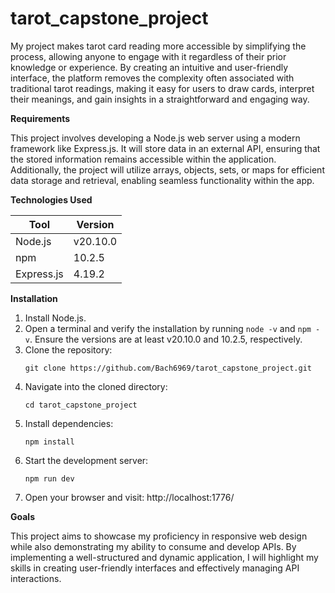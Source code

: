 # tarot_capstone_project

My project makes tarot card reading more accessible by simplifying the process, allowing anyone to engage with it regardless of their prior knowledge or experience. By creating an intuitive and user-friendly interface, the platform removes the complexity often associated with traditional tarot readings, making it easy for users to draw cards, interpret their meanings, and gain insights in a straightforward and engaging way.

**Requirements**  

This project involves developing a Node.js web server using a modern framework like Express.js. It will store data in an external API, ensuring that the stored information remains accessible within the application. Additionally, the project will utilize arrays, objects, sets, or maps for efficient data storage and retrieval, enabling seamless functionality within the app.

**Technologies Used**  

| Tool         | Version  |  
|-------------|----------|  
| Node.js     | v20.10.0 |  
| npm         | 10.2.5   |  
| Express.js  | 4.19.2   |  

**Installation**  

1. Install Node.js.  
2. Open a terminal and verify the installation by running `node -v` and `npm -v`. Ensure the versions are at least v20.10.0 and 10.2.5, respectively.  
3. Clone the repository:  
   ```
   git clone https://github.com/Bach6969/tarot_capstone_project.git
   ```  
4. Navigate into the cloned directory:  
   ```
   cd tarot_capstone_project
   ```  
5. Install dependencies:  
   ```
   npm install
   ```  
6. Start the development server:  
   ```
   npm run dev
   ```  
7. Open your browser and visit: http://localhost:1776/  

**Goals**  

This project aims to showcase my proficiency in responsive web design while also demonstrating my ability to consume and develop APIs. By implementing a well-structured and dynamic application, I will highlight my skills in creating user-friendly interfaces and effectively managing API interactions.